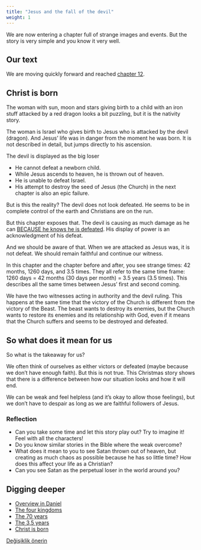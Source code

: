 ```yaml
---
title: "Jesus and the fall of the devil"
weight: 1
---
```



We are now entering a chapter full of strange images and events. But the story is very simple and you know it very well.


## Our text

<a name="e630"></a>
We are moving quickly forward and reached [chapter 12](https://www.bibleserver.com/NIV/Revelation12).


## Christ is born

<a name="7fa6"></a>
The woman with sun, moon and stars giving birth to a child with an iron stuff attacked by a red dragon looks a bit puzzling, but it is the nativity story.

The woman is Israel who gives birth to Jesus who is attacked by the devil (dragon). And Jesus’ life was in danger from the moment he was born. It is not described in detail, but jumps directly to his ascension.

The devil is displayed as the big loser

- He cannot defeat a newborn child.
- While Jesus ascends to heaven, he is thrown out of heaven.
- He is unable to defeat Israel.
- His attempt to destroy the seed of Jesus (the Church) in the next chapter is also an epic failure.


But is this the reality? The devil does not look defeated. He seems to be in complete control of the earth and Christians are on the run.

But this chapter exposes that. The devil is causing as much damage as he can [BECAUSE he knows he is defeated](https://www.bibleserver.com/NIV/Revelation12%3A11-12). His display of power is an acknowledgment of his defeat.

And we should be aware of that. When we are attacked as Jesus was, it is not defeat. We should remain faithful and continue our witness.

In this chapter and the chapter before and after, you see strange times: 42 months, 1260 days, and 3.5 times. They all refer to the same time frame: 1260 days = 42 months (30 days per month) = 3.5 years (3.5 times). This describes all the same times between Jesus’ first and second coming.

We have the two witnesses acting in authority and the devil ruling. This happens at the same time that the victory of the Church is different from the victory of the Beast. The beast wants to destroy its enemies, but the Church wants to restore its enemies and its relationship with God, even if it means that the Church suffers and seems to be destroyed and defeated.


## So what does it mean for us

<a name="596b"></a>
So what is the takeaway for us?

We often think of ourselves as either victors or defeated (maybe because we don’t have enough faith). But this is not true. This Christmas story shows that there is a difference between how our situation looks and how it will end.

We can be weak and feel helpless (and it’s okay to allow those feelings), but we don’t have to despair as long as we are faithful followers of Jesus.


### Reflection

<a name="e9a1"></a>
- Can you take some time and let this story play out? Try to imagine it! Feel with all the characters!
- Do you know similar stories in the Bible where the weak overcome?
- What does it mean to you to see Satan thrown out of heaven, but creating as much chaos as possible because he has so little time? How does this affect your life as a Christian?
- Can you see Satan as the perpetual loser in the world around you?







## Digging deeper

<a name="06f1"></a>
- [Overview in Daniel](../../../bible/daniel/expl/the-book-of-daniel)
- [The four kingdoms](../../../bible/daniel/expl/the-four-kingdoms-in-daniel)
- [The 70 years](../../../bible/daniel/expl/the-70-year-weeks)
- [The 3,5 years](../../../bible/daniel/expl/the-secret-of-the-3-5-years)
- [Christ is born](../../../content/jesus/expl/a-different-christmas-story)







[Değişiklik önerin](https://github.com/revelation-today/revelation-today/blob/main/exampleSite/content/docs/content/jesus/appl/jesus-and-the-fall-of-the-devil.md)
